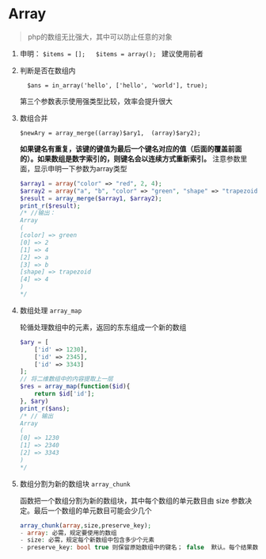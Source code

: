 # Array
> php的数组无比强大，其中可以防止任意的对象

1. 申明：  `$items = [];   $items = array(); `  建议使用前者

2. 判断是否在数组内

	`  $ans = in_array('hello', ['hello', 'world'], true);`
	
	第三个参数表示使用强类型比较，效率会提升很大
	
3. 数组合并

	`$newAry = array_merge((array)$ary1,  (array)$ary2);`
	
	**如果键名有重复，该键的键值为最后一个键名对应的值（后面的覆盖前面的）。如果数组是数字索引的，则键名会以连续方式重新索引。** 注意参数里面，显示申明一下参数为array类型
	
	```php
	$array1 = array("color" => "red", 2, 4);
	$array2 = array("a", "b", "color" => "green", "shape" => "trapezoid", 4);
	$result = array_merge($array1, $array2);
	print_r($result);
	/* //输出：
	Array
	(
    [color] => green
    [0] => 2
    [1] => 4
    [2] => a
    [3] => b
    [shape] => trapezoid
    [4] => 4
	)
	*/
	```
	
4. 数组处理 `array_map`

	轮循处理数组中的元素，返回的东东组成一个新的数组
	
	```php
	$ary = [
		['id' => 1230],
		['id' => 2345],
		['id' => 3343]
	];
	// 将二维数组中的内容提取上一层
	$res = array_map(function($id){
		return $id['id'];
	}, $ary)
	print_r($ans);
	/* // 输出
	Array
	(
    [0] => 1230
    [1] => 2340
    [2] => 3343
	)
	*/
	```
	
5. 数组分割为新的数组块 `array_chunk`

	函数把一个数组分割为新的数组块，其中每个数组的单元数目由 size 参数决定。最后一个数组的单元数目可能会少几个
	
	```php
	array_chunk(array,size,preserve_key);
	- array: 必需，规定要使用的数组
	- size: 必需，规定每个新数组中包含多少个元素
	- preserve_key: bool true 则保留原始数组中的键名； false  默认。每个结果数组使用从零开始的新数组索引
	```
